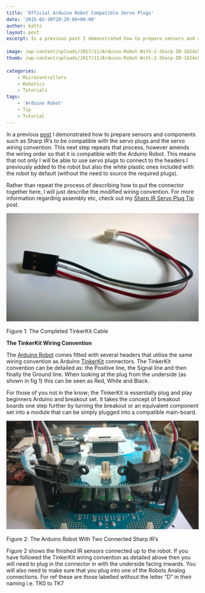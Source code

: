 ```yaml
---
title: 'Official Arduino Robot Compatible Servo Plugs'
date: '2015-03-30T20:20:06+00:00'
author: batts
layout: post
excerpt: In a previous post I demonstrated how to prepare sensors and components such as Sharp IR’s to be compatible with the servo plugs and the servo wiring convention

image: /wp-content/uploads/2017/11/Arduino-Robot-With-2-Sharp-IR-1024x576-1.jpg
thumb: /wp-content/uploads/2017/11/Arduino-Robot-With-2-Sharp-IR-1024x576-1.jpg

categories:
    - Microcontrollers
    - Robotics
    - Tutorials
tags:
    - 'Arduino Robot'
    - Tip
    - Tutorial
---
```


In a previous [post](/blog/sharp-ir-servo-plug-tip/ "Sharp IR Servo Plug Tip") I demonstrated how to prepare sensors and components such as Sharp IR’s to be compatible with the servo plugs and the servo wiring convention. This next step repeats that process, however amends the wiring order so that it is compatible with the Arduino Robot. This means that not only I will be able to use servo plugs to connect to the headers I previously added to the robot but also the white plastic ones included with the robot by default (without the need to source the required plugs).

Rather than repeat the process of describing how to put the connector together here, I will just describe the modified wiring convention. For more information regarding assembly etc, check out my [Sharp IR Servo Plug Tip](/blog/sharp-ir-servo-plug-tip/ "Sharp IR Servo Plug Tip") post.

[![TinkerKit Servo Plug](/wp-content/uploads/2014/02/TinkerKit-Servo-Plug-1024x576.jpg)](/wp-content/uploads/2014/02/TinkerKit-Servo-Plug.jpg)

<span class="caption">Figure 1: The Completed TinkerKit Cable</span>

**The TinkerKit Wiring Convention**

The [Arduino Robot](/blog/the-servobot-shield/ "The Arduino Robot") comes fitted with several headers that utilise the same wiring convention as Arduino [TinkerKit](http://www.tinkerkit.com/ "TinkerKit") connectors. The TinkerKit convention can be detailed as: the Positive line, the Signal line and then finally the Ground line. When looking at the plug from the underside (as shown in fig 1) this can be seen as Red, White and Black.

For those of you not in the know; the TinkerKit is essentially plug and play beginners Arduino and breakout set. It takes the concept of breakout boards one step further by turning the breakout or an equivalent component set into a module that can be simply plugged into a compatible main-board.

[![Arduino Robot With 2 Sharp IR](/wp-content/uploads/2014/02/Arduino-Robot-With-2-Sharp-IR-1024x576.jpg)](/wp-content/uploads/2014/02/Arduino-Robot-With-2-Sharp-IR.jpg)

<span class="caption">Figure 2: The Arduino Robot With Two Connected Sharp IR’s</span>

Figure 2 shows the finished IR sensors connected up to the robot. If you have followed the TinkerKit wiring convention as detailed above then you will need to plug in the connector in with the underside facing inwards. You will also need to make sure that you plug into one of the Robots Analog connections. For ref these are those labelled without the letter “D” in their naming i.e. TK0 to TK7